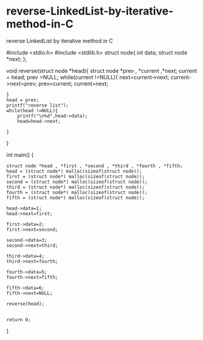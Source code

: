 # reverse-LinkedList-by-iterative-method-in-C
reverse LinkedList by iterative method in C

#include <stdio.h>
#include <stdlib.h>
struct node{
    int data;
    struct node *next;
};

void reverse(struct node *head){
    struct node *prev , *current ,*next;
    current = head;
    prev =NULL;
    while(current !=NULL){
        next=current->next;
        current->next=prev;
        prev=current;
        current=next;
        
    }
    head = prev;
    printf("reverse list");
    while(head !=NULL){
        printf("\n%d",head->data);
        head=head->next;
        
    }
    
}





int main()
{

    struct node *head , *first , *second , *third , *fourth , *fifth;
    head = (struct node*) malloc(sizeof(struct node));
    first = (struct node*) malloc(sizeof(struct node));
    second = (struct node*) malloc(sizeof(struct node));
    third = (struct node*) malloc(sizeof(struct node));
    fourth = (struct node*) malloc(sizeof(struct node));
    fifth = (struct node*) malloc(sizeof(struct node));
    
    head->data=1;
    head->next=first;
    
    first->data=2;
    first->next=second;
    
    second->data=3;
    second->next=third;
    
    third->data=4;
    third->next=fourth;
    
    fourth->data=5;
    fourth->next=fifth;
    
    fifth->data=6;
    fifth->next=NULL;
    
    reverse(head);
    

    return 0;
}

